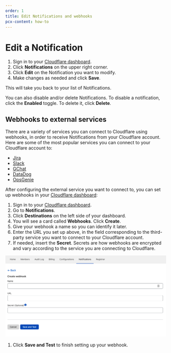 ```yaml
---
order: 1
title: Edit Notifications and webhooks
pcx-content: how-to
---
```


# Edit a Notification

1. Sign in to your [Cloudflare dashboard](https://dash.cloudflare.com/login).
1. Click **Notifications** on the upper right corner.
1. Click **Edit** on the Notification you want to modify.
1. Make changes as needed and click **Save**.

This will take you back to your list of Notifications.

<Aside>

You can also disable and/or delete Notifications. To disable a notification, click the **Enabled** toggle. To delete it, click **Delete**.

</Aside>

## Webhooks to external services

There are a variety of services you can connect to Cloudflare using webhooks, in order to receive Notifications from your Cloudflare account. Here are some of the most popular services you can connect to your Cloudflare account to:

* [Jira](https://developer.atlassian.com/server/jira/platform/webhooks/) 
* [Slack](https://api.slack.com/messaging/webhooks)
* [GChat](https://developers.google.com/chat/how-tos/webhooks)
* [DataDog](https://docs.datadoghq.com/developers/guide/calling-on-datadog-s-api-with-the-webhooks-integration/)
* [OpsGenie](https://docs.opsgenie.com/docs/integration-api)

After configuring the external service you want to connect to, you can set up webhooks in your [Cloudflare dashboard](https://dash.cloudflare.com/login):

1. Sign in to your [Cloudflare dashboard](https://dash.cloudflare.com/login).
1. Go to **Notifications**. 
1. Click **Destinations** on the left side of your dashboard.
1. You will see a card called **Webhooks**. Click **Create**.
1. Give your webhook a name so you can identify it later.
1. Enter the URL you set up above, in the field corresponding to the third-party service you want to connect to your Cloudflare account.
1. If needed, insert the **Secret**. Secrets are how webhooks are encrypted and vary according to the service you are connecting to Cloudflare.

  ![Webhooks secret](../../static/images/notifications/webhooks.png)

1. Click **Save and Test** to finish setting up your webhook.
